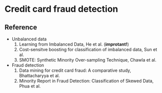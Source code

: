 # Credit card fraud detection

## Reference
* Unbalanced data
  1. Learning from Imbalanced Data, He et al. (**improtant!**)
  2. Cost-sensitve boosting for classification of imbalanced data, Sun et al.
  3. SMOTE: Synthetic Minority Over-sampling Technique, Chawla et al.
* Fraud detection
  1. Data mining for credit card fraud: A comparative study, Bhattacharyya et al.
  2. Minority Report in Fraud Detection: Classification of Skewed Data, Phua et al.
